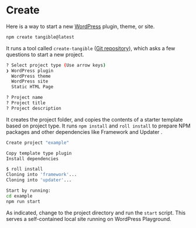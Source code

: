 # Create

Here is a way to start a new [WordPress](https://wordpress.org/) plugin, theme, or site.

```sh
npm create tangible@latest
```

It runs a tool called `create-tangible` ([Git repository](https://github.com/tangibleinc/create)), which asks a few questions to start a new project.

```sh
? Select project type (Use arrow keys)
❯ WordPress plugin
  WordPress theme
  WordPress site
  Static HTML Page

? Project name
? Project title
? Project description
```

It creates the project folder, and copies the contents of a starter template based on project type. It runs `npm install` and `roll install` to prepare NPM packages and other dependencies like Framework and Updater .

```sh
Create project "example"

Copy template type plugin
Install dependencies

$ roll install
Cloning into 'framework'...
Cloning into 'updater'...

Start by running:
cd example
npm run start
```

As indicated, change to the project directory and run the `start` script. This serves a self-contained local site running on WordPress Playground.
